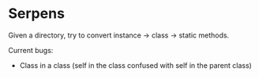 # Serpens
Given a directory, try to convert instance -> class -> static methods.

Current bugs:
- Class in a class (self in the class confused with self in the parent class)